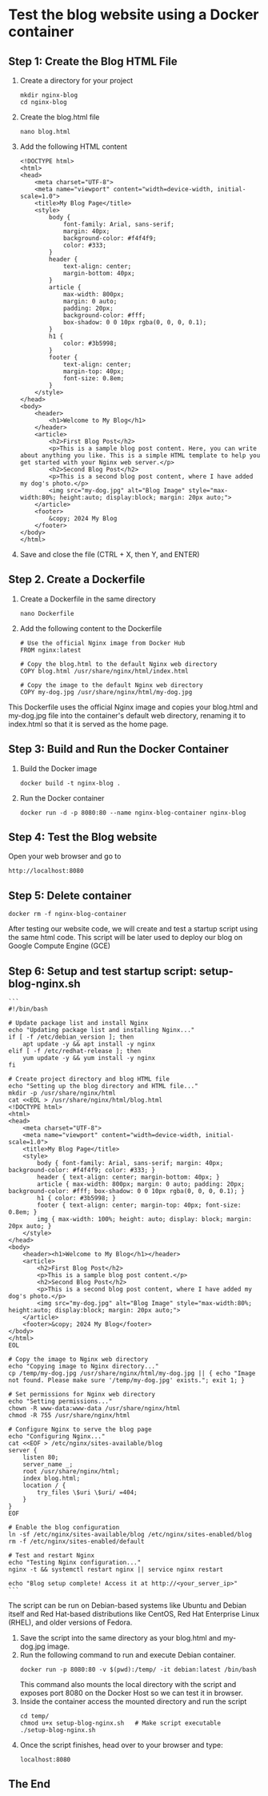 # Test the blog website using a Docker container

## Step 1: Create the Blog HTML File

1. Create a directory for your project
   ```
   mkdir nginx-blog
   cd nginx-blog
   ```
2. Create the blog.html file
   ```
   nano blog.html
   ```
3. Add the following HTML content
   ```
   <!DOCTYPE html>
   <html>
   <head>
       <meta charset="UTF-8">
       <meta name="viewport" content="width=device-width, initial-scale=1.0">
       <title>My Blog Page</title>
       <style>
           body {
               font-family: Arial, sans-serif;
               margin: 40px;
               background-color: #f4f4f9;
               color: #333;
           }
           header {
               text-align: center;
               margin-bottom: 40px;
           }
           article {
               max-width: 800px;
               margin: 0 auto;
               padding: 20px;
               background-color: #fff;
               box-shadow: 0 0 10px rgba(0, 0, 0, 0.1);
           }
           h1 {
               color: #3b5998;
           }
           footer {
               text-align: center;
               margin-top: 40px;
               font-size: 0.8em;
           }
       </style>
   </head>
   <body>
       <header>
           <h1>Welcome to My Blog</h1>
       </header>
       <article>
           <h2>First Blog Post</h2>
           <p>This is a sample blog post content. Here, you can write about anything you like. This is a simple HTML template to help you get started with your Nginx web server.</p>
           <h2>Second Blog Post</h2>
           <p>This is a second blog post content, where I have added my dog's photo.</p>
           <img src="my-dog.jpg" alt="Blog Image" style="max-width:80%; height:auto; display:block; margin: 20px auto;">
       </article>
       <footer>
           &copy; 2024 My Blog
       </footer>
   </body>
   </html>       
   ```
4. Save and close the file (CTRL + X, then Y, and ENTER)

## Step 2. Create a Dockerfile
1. Create a Dockerfile in the same directory
   ```
   nano Dockerfile
   ```
2. Add the following content to the Dockerfile
   ```
   # Use the official Nginx image from Docker Hub
   FROM nginx:latest
   
   # Copy the blog.html to the default Nginx web directory
   COPY blog.html /usr/share/nginx/html/index.html
   
   # Copy the image to the default Nginx web directory
   COPY my-dog.jpg /usr/share/nginx/html/my-dog.jpg
   ```
This Dockerfile uses the official Nginx image and copies your blog.html and my-dog.jpg file into the container's default web directory, renaming it to index.html so that it is served as the home page.

## Step 3: Build and Run the Docker Container

1. Build the Docker image
   ```
   docker build -t nginx-blog .
   ```
2. Run the Docker container
   ```
   docker run -d -p 8080:80 --name nginx-blog-container nginx-blog
   ```

## Step 4: Test the Blog website

  Open your web browser and go to
   ```
   http://localhost:8080
   ```

## Step 5: Delete container
   ```
   docker rm -f nginx-blog-container
   ```

After testing our website code, we will create and test a startup script using the same html code. This script will be later used to deploy our blog on Google Compute Engine (GCE)
## Step 6: Setup and test startup script: setup-blog-nginx.sh
    
    ```
    #!/bin/bash

    # Update package list and install Nginx
    echo "Updating package list and installing Nginx..."
    if [ -f /etc/debian_version ]; then
        apt update -y && apt install -y nginx
    elif [ -f /etc/redhat-release ]; then
        yum update -y && yum install -y nginx
    fi

    # Create project directory and blog HTML file
    echo "Setting up the blog directory and HTML file..."
    mkdir -p /usr/share/nginx/html
    cat <<EOL > /usr/share/nginx/html/blog.html
    <!DOCTYPE html>
    <html>
    <head>
        <meta charset="UTF-8">
        <meta name="viewport" content="width=device-width, initial-scale=1.0">
        <title>My Blog Page</title>
        <style>
            body { font-family: Arial, sans-serif; margin: 40px; background-color: #f4f4f9; color: #333; }
            header { text-align: center; margin-bottom: 40px; }
            article { max-width: 800px; margin: 0 auto; padding: 20px; background-color: #fff; box-shadow: 0 0 10px rgba(0, 0, 0, 0.1); }
            h1 { color: #3b5998; }
            footer { text-align: center; margin-top: 40px; font-size: 0.8em; }
            img { max-width: 100%; height: auto; display: block; margin: 20px auto; }
        </style>
    </head>
    <body>
        <header><h1>Welcome to My Blog</h1></header>
        <article>
            <h2>First Blog Post</h2>
            <p>This is a sample blog post content.</p>
            <h2>Second Blog Post</h2>
            <p>This is a second blog post content, where I have added my dog's photo.</p>
            <img src="my-dog.jpg" alt="Blog Image" style="max-width:80%; height:auto; display:block; margin: 20px auto;">
        </article>
        <footer>&copy; 2024 My Blog</footer>
    </body>
    </html>
    EOL

    # Copy the image to Nginx web directory
    echo "Copying image to Nginx directory..."
    cp /temp/my-dog.jpg /usr/share/nginx/html/my-dog.jpg || { echo "Image not found. Please make sure '/temp/my-dog.jpg' exists."; exit 1; }

    # Set permissions for Nginx web directory
    echo "Setting permissions..."
    chown -R www-data:www-data /usr/share/nginx/html
    chmod -R 755 /usr/share/nginx/html

    # Configure Nginx to serve the blog page
    echo "Configuring Nginx..."
    cat <<EOF > /etc/nginx/sites-available/blog
    server {
        listen 80;
        server_name _;
        root /usr/share/nginx/html;
        index blog.html;
        location / {
            try_files \$uri \$uri/ =404;
        }
    }
    EOF

    # Enable the blog configuration
    ln -sf /etc/nginx/sites-available/blog /etc/nginx/sites-enabled/blog
    rm -f /etc/nginx/sites-enabled/default

    # Test and restart Nginx
    echo "Testing Nginx configuration..."
    nginx -t && systemctl restart nginx || service nginx restart

    echo "Blog setup complete! Access it at http://<your_server_ip>"
    ```
The script can be run on Debian-based systems like Ubuntu and Debian itself and Red Hat-based distributions like CentOS, Red Hat Enterprise Linux (RHEL), and older versions of Fedora.
1. Save the script into the same directory as your blog.html and my-dog.jpg image.
2. Run the following command to run and execute Debian container. 
    ```
    docker run -p 8080:80 -v $(pwd):/temp/ -it debian:latest /bin/bash
    ```
    This command also mounts the local directory with the script and exposes port 8080 on the Docker Host so we can test it in browser.
3. Inside the container access the mounted directory and run the script
    ```
    cd temp/
    chmod u+x setup-blog-nginx.sh   # Make script executable
    ./setup-blog-nginx.sh
    ```
4. Once the script finishes, head over to your browser and type: 
    ```
    localhost:8080
    ```

## The End


